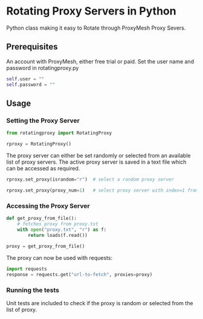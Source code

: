 # Rotating Proxy Servers in Python

Python class making it easy to Rotate through ProxyMesh Proxy Severs.

## Prerequisites

An account with ProxyMesh, either free trial or paid. Set the user name and password in rotatingproxy.py

```python
self.user = ""
self.password = "" 
```

## Usage

### Setting the Proxy Server

```python
from rotatingproxy import RotatingProxy

rproxy = RotatingProxy()
```

The proxy server can either be set randomly or selected from an available list of proxy servers. 
The active proxy server is saved in a text file which can be accessed as required.

```python
rproxy.set_proxy(israndom="r")  # select a random proxy server

rproxy.set_proxy(proxy_num=1)   # select proxy server with index=1 from the list of proxy servers.
```

### Accessing the Proxy Server

```python
def get_proxy_from_file():
    # fetches proxy from proxy.txt
    with open("proxy.txt", "r") as f:
        return loads(f.read())
        
proxy = get_proxy_from_file()        
```

The proxy can now be used with requests:

```python
import requests
response = requests.get("url-to-fetch", proxies=proxy)
```

### Running the tests
Unit tests are included to check if the proxy is random or selected from the list of proxy.

